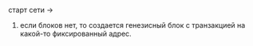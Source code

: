 старт сети -> 
 1. если блоков нет, то создается генезисный блок с транзакцией 
на какой-то фиксированный адрес.